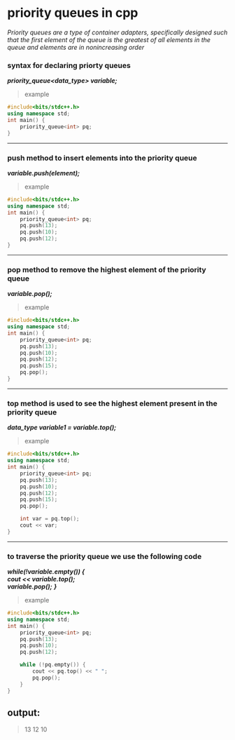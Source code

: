 # priority queues in cpp
*Priority queues are a type of container adapters, specifically designed such that the first element of the queue is the greatest of all elements in the queue and elements are in nonincreasing order*
### syntax for declaring priorty queues

***priority_queue<data_type> variable;***

>example
```cpp
#include<bits/stdc++.h>
using namespace std;
int main() {
	priority_queue<int> pq;
}

```
---
### push method to insert elements into the priority queue

***variable.push(element);***
 >example

```cpp
#include<bits/stdc++.h>
using namespace std;
int main() {
	priority_queue<int> pq;
	pq.push(13);
	pq.push(10);
	pq.push(12);
}

```
----
### pop method to remove the highest element of the priority queue

***variable.pop();***
 >example

```cpp
#include<bits/stdc++.h>
using namespace std;
int main() {
	priority_queue<int> pq;
	pq.push(13);
	pq.push(10);
	pq.push(12);
	pq.push(15);
	pq.pop();
}

```
----
### top method is used to see the highest element present in the priority queue

***data_type variable1 = variable.top();***
 >example

```cpp
#include<bits/stdc++.h>
using namespace std;
int main() {
	priority_queue<int> pq;
	pq.push(13);
	pq.push(10);
	pq.push(12);
	pq.push(15);
	pq.pop();

	int var = pq.top();
	cout << var;
}
```
----
### to traverse the priority queue we use the following code

***while(!variable.empty()) {***
\
***cout << variable.top();***
\
***variable.pop();***
***}***
 >example

```cpp
#include<bits/stdc++.h>
using namespace std;
int main() {
	priority_queue<int> pq;
	pq.push(13);
	pq.push(10);
	pq.push(12);

	while (!pq.empty()) {
		cout << pq.top() << " ";
		pq.pop();
	}
}
```

## output:

>13 12 10 